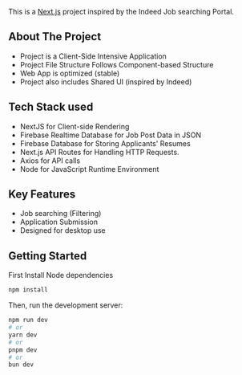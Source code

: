 This is a [Next.js](https://nextjs.org/) project inspired by the Indeed Job searching Portal.

## About The Project
* Project is a Client-Side Intensive Application
* Project File Structure Follows Component-based Structure
* Web App is optimized (stable)
* Project also includes Shared UI (inspired by Indeed)

## Tech Stack used
* NextJS for Client-side Rendering
* Firebase Realtime Database for Job Post Data in JSON
* Firebase Database for Storing Applicants' Resumes
* Next.js API Routes for Handling HTTP Requests.
* Axios for API calls
* Node for JavaScript Runtime Environment

## Key Features
* Job searching (Filtering)
* Application Submission
* Designed for desktop use 

## Getting Started
First Install Node dependencies

```bash
npm install
```

Then, run the development server:

```bash
npm run dev
# or
yarn dev
# or
pnpm dev
# or
bun dev
```
